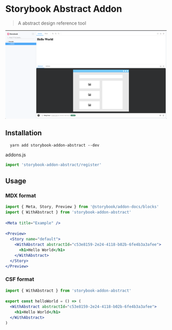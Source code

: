 # Storybook Abstract Addon

> A abstract design reference tool

![Storybook Addon For Abstract](https://raw.githubusercontent.com/code-mattclaffey/storybook-addon-abstract/master/abstract-panel.png)

## Installation

```
  yarn add storybook-addon-abstract --dev
```

addons.js

```js
import 'storybook-addon-abstract/register'
```

## Usage

### MDX format

```jsx
import { Meta, Story, Preview } from '@storybook/addon-docs/blocks'
import { WithAbstract } from 'storybook-addon-abstract'

<Meta title="Example" />

<Preview>
  <Story name="default">
    <WithAbstract abstractId="c53e8159-2e24-4118-b02b-6fe4b3a3afee">
      <h1>Hello World</h1>
    </WithAbstract>
  </Story>
</Preview>
```

### CSF format

```jsx
import { WithAbstract } from 'storybook-addon-abstract'

export const helloWorld = () => (
  <WithAbstract abstractId="c53e8159-2e24-4118-b02b-6fe4b3a3afee">
    <h1>Hello World</h1>
  </WithAbstract>
)
```

